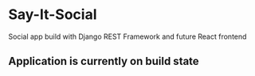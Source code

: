 # Say-It-Social
Social app build with Django REST Framework and future React frontend
## Application is currently on build state
